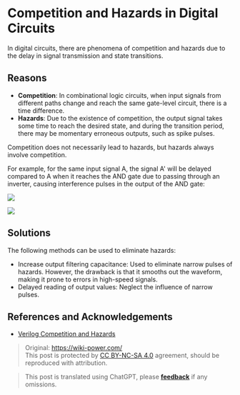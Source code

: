 # Competition and Hazards in Digital Circuits

In digital circuits, there are phenomena of competition and hazards due to the delay in signal transmission and state transitions.

## Reasons

- **Competition**: In combinational logic circuits, when input signals from different paths change and reach the same gate-level circuit, there is a time difference.
- **Hazards**: Due to the existence of competition, the output signal takes some time to reach the desired state, and during the transition period, there may be momentary erroneous outputs, such as spike pulses.

Competition does not necessarily lead to hazards, but hazards always involve competition.

For example, for the same input signal A, the signal A' will be delayed compared to A when it reaches the AND gate due to passing through an inverter, causing interference pulses in the output of the AND gate:

![](https://media.wiki-power.com/img/20220622163331.png)

![](https://media.wiki-power.com/img/20220622163337.png)

## Solutions

The following methods can be used to eliminate hazards:

- Increase output filtering capacitance: Used to eliminate narrow pulses of hazards. However, the drawback is that it smooths out the waveform, making it prone to errors in high-speed signals.
- Delayed reading of output values: Neglect the influence of narrow pulses.

## References and Acknowledgements

- [Verilog Competition and Hazards](https://www.runoob.com/w3cnote/verilog-competition-hazard.html)

> Original: <https://wiki-power.com/>  
> This post is protected by [CC BY-NC-SA 4.0](https://creativecommons.org/licenses/by/4.0/deed.en) agreement, should be reproduced with attribution.

> This post is translated using ChatGPT, please [**feedback**](https://github.com/linyuxuanlin/Wiki_MkDocs/issues/new) if any omissions.
